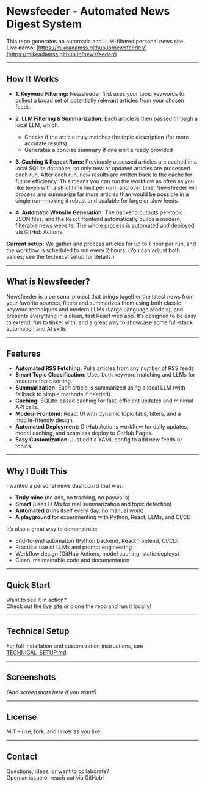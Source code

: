 # Newsfeeder - Automated News Digest System

This repo generates an automatic and LLM-filtered personal news site.  
**Live demo:** [https://mikeadamss.github.io/newsfeeder/](https://mikeadamss.github.io/newsfeeder/)

---

## How It Works

- **1. Keyword Filtering:**
  Newsfeeder first uses your topic keywords to collect a broad set of potentially relevant articles from your chosen feeds.

- **2. LLM Filtering & Summarization:**
  Each article is then passed through a local LLM, which:
  - Checks if the article truly matches the topic description (for more accurate results)
  - Generates a concise summary if one isn’t already provided

- **3. Caching & Repeat Runs:**
  Previously assessed articles are cached in a local SQLite database, so only new or updated articles are processed each run. After each run, new results are written back to the cache for future efficiency. This means you can run the workflow as often as you like (even with a strict time limit per run), and over time, Newsfeeder will process and summarize far more articles than would be possible in a single run—making it robust and scalable for large or slow feeds.

- **4. Automatic Website Generation:**
  The backend outputs per-topic JSON files, and the React frontend automatically builds a modern, filterable news website. The whole process is automated and deployed via GitHub Actions.

**Current setup:** We gather and process articles for up to 1 hour per run, and the workflow is scheduled to run every 2 hours. (You can adjust both values; see the technical setup for details.)

---

## What is Newsfeeder?

Newsfeeder is a personal project that brings together the latest news from your favorite sources, filters and summarizes them using both classic keyword techniques and modern LLMs (Large Language Models), and presents everything in a clean, fast React web app. It’s designed to be easy to extend, fun to tinker with, and a great way to showcase some full-stack automation and AI skills.

---

## Features

- **Automated RSS Fetching:** Pulls articles from any number of RSS feeds.
- **Smart Topic Classification:** Uses both keyword matching and LLMs for accurate topic sorting.
- **Summarization:** Each article is summarized using a local LLM (with fallback to simple methods if needed).
- **Caching:** SQLite-based caching for fast, efficient updates and minimal API calls.
- **Modern Frontend:** React UI with dynamic topic tabs, filters, and a mobile-friendly design.
- **Automated Deployment:** GitHub Actions workflow for daily updates, model caching, and seamless deploy to GitHub Pages.
- **Easy Customization:** Just edit a YAML config to add new feeds or topics.

---

## Why I Built This

I wanted a personal news dashboard that was:
- **Truly mine** (no ads, no tracking, no paywalls)
- **Smart** (uses LLMs for real summarization and topic detection)
- **Automated** (runs itself every day, no manual work)
- **A playground** for experimenting with Python, React, LLMs, and CI/CD

It’s also a great way to demonstrate:
- End-to-end automation (Python backend, React frontend, CI/CD)
- Practical use of LLMs and prompt engineering
- Workflow design (GitHub Actions, model caching, static deploys)
- Clean, maintainable code and documentation

---

## Quick Start

Want to see it in action?  
Check out the [live site](https://mikeadamss.github.io/newsfeeder/) or clone the repo and run it locally!

---

## Technical Setup

For full installation and customization instructions, see [TECHNICAL_SETUP.md](./TECHNICAL_SETUP.md).

---

## Screenshots

*(Add screenshots here if you want!)*

---

## License

MIT – use, fork, and tinker as you like.

---

## Contact

Questions, ideas, or want to collaborate?  
Open an issue or reach out via GitHub!